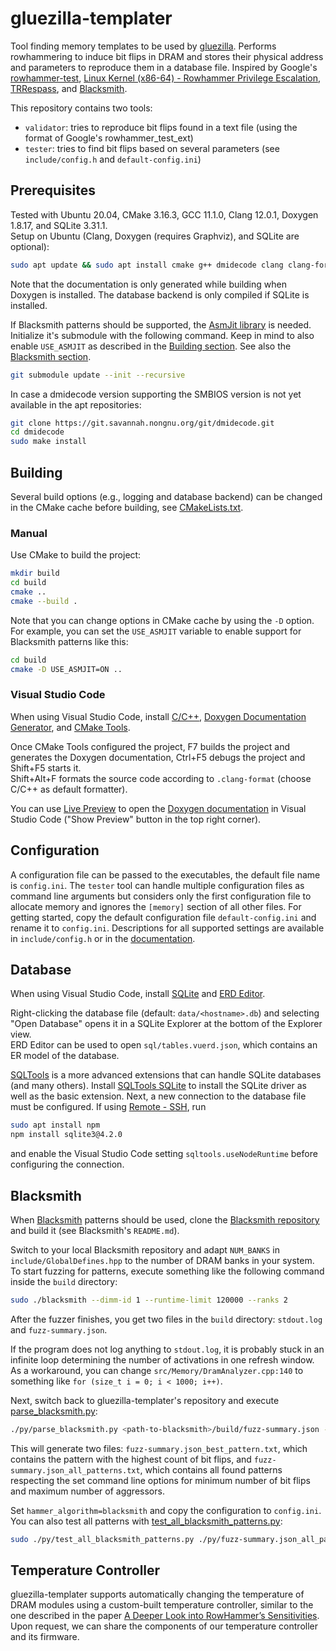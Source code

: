 # gluezilla-templater

Tool finding memory templates to be used by [gluezilla](https://github.com/COMET-DEPS/gluezilla).
Performs rowhammering to induce bit flips in DRAM and stores their physical address and parameters to reproduce them in a database file.
Inspired by
Google's [rowhammer-test](https://github.com/google/rowhammer-test),
[Linux Kernel (x86-64) - Rowhammer Privilege Escalation](https://www.exploit-db.com/exploits/36310),
[TRRespass](https://github.com/vusec/trrespass), and
[Blacksmith](https://github.com/comsec-group/blacksmith).

This repository contains two tools:
  * `validator`: tries to reproduce bit flips found in a text file (using the format of Google's rowhammer_test_ext)
  * `tester`: tries to find bit flips based on several parameters (see `include/config.h` and `default-config.ini`)


## Prerequisites

Tested with Ubuntu 20.04, CMake 3.16.3, GCC 11.1.0, Clang 12.0.1, Doxygen 1.8.17, and SQLite 3.31.1.  
Setup on Ubuntu (Clang, Doxygen (requires Graphviz), and SQLite are optional):

```bash
sudo apt update && sudo apt install cmake g++ dmidecode clang clang-format doxygen graphviz sqlite3 libsqlite3-dev
```

Note that the documentation is only generated while building when Doxygen is installed.
The database backend is only compiled if SQLite is installed.

If Blacksmith patterns should be supported, the [AsmJit library](https://github.com/asmjit/asmjit.git) is needed.
Initialize it's submodule with the following command.
Keep in mind to also enable `USE_ASMJIT` as described in the [Building section](#building).
See also the [Blacksmith section](#blacksmith).

```bash
git submodule update --init --recursive
```

In case a dmidecode version supporting the SMBIOS version is not yet available in the apt repositories: 

```bash
git clone https://git.savannah.nongnu.org/git/dmidecode.git
cd dmidecode
sudo make install
```


## Building

Several build options (e.g., logging and database backend) can be changed in the CMake cache before building, see [CMakeLists.txt](CMakeLists.txt).

### Manual

Use CMake to build the project:

```bash
mkdir build
cd build
cmake ..
cmake --build .
```

Note that you can change options in CMake cache by using the ```-D``` option.
For example, you can set the `USE_ASMJIT` variable to enable support for Blacksmith patterns like this:

```bash
cd build
cmake -D USE_ASMJIT=ON ..
```

### Visual Studio Code

When using Visual Studio Code, install [C/C++](https://marketplace.visualstudio.com/items?itemName=ms-vscode.cpptools), [Doxygen Documentation Generator](https://marketplace.visualstudio.com/items?itemName=cschlosser.doxdocgen), and [CMake Tools](https://marketplace.visualstudio.com/items?itemName=ms-vscode.cmake-tools).

Once CMake Tools configured the project, F7 builds the project and generates the Doxygen documentation, Ctrl+F5 debugs the project and Shift+F5 starts it.  
Shift+Alt+F formats the source code according to `.clang-format` (choose C/C++ as default formatter).

You can use [Live Preview](https://marketplace.visualstudio.com/items?itemName=ms-vscode.live-server) to open the [Doxygen documentation](docs/html/index.html) in Visual Studio Code ("Show Preview" button in the top right corner).


## Configuration

A configuration file can be passed to the executables, the default file name is `config.ini`.
The `tester` tool can handle multiple configuration files as command line arguments but considers only the first configuration file to allocate memory and ignores the `[memory]` section of all other files.
For getting started, copy the default configuration file `default-config.ini` and rename it to `config.ini`.
Descriptions for all supported settings are available in `include/config.h` or in the [documentation](docs/html/classConfig.html).


## Database

When using Visual Studio Code, install [SQLite](https://marketplace.visualstudio.com/items?itemName=alexcvzz.vscode-sqlite) and [ERD Editor](https://marketplace.visualstudio.com/items?itemName=dineug.vuerd-vscode).

Right-clicking the database file (default: `data/<hostname>.db`) and selecting "Open Database" opens it in a SQLite Explorer at the bottom of the Explorer view.  
ERD Editor can be used to open `sql/tables.vuerd.json`, which contains an ER model of the database.

[SQLTools](https://marketplace.visualstudio.com/items?itemName=mtxr.sqltools) is a more advanced extensions that can handle SQLite databases (and many others). Install [SQLTools SQLite](https://marketplace.visualstudio.com/items?itemName=mtxr.sqltools-driver-sqlite) to install the SQLite driver as well as the basic extension. Next, a new connection to the database file must be configured.
If using [Remote - SSH](https://marketplace.visualstudio.com/items?itemName=ms-vscode-remote.remote-ssh), run 

```bash
sudo apt install npm
npm install sqlite3@4.2.0
```

and enable the Visual Studio Code setting `sqltools.useNodeRuntime` before configuring the connection.


## Blacksmith

When [Blacksmith](https://comsec.ethz.ch/research/dram/blacksmith/) patterns should be used, clone the [Blacksmith repository ](https://github.com/comsec-group/blacksmith.git) and build it (see Blacksmith's `README.md`).

Switch to your local Blacksmith repository and adapt `NUM_BANKS` in `include/GlobalDefines.hpp` to the number of DRAM banks in your system.
To start fuzzing for patterns, execute something like the following command inside the `build` directory:
```bash
sudo ./blacksmith --dimm-id 1 --runtime-limit 120000 --ranks 2
```

After the fuzzer finishes, you get two files in the `build` directory: `stdout.log` and `fuzz-summary.json`.

If the program does not log anything to `stdout.log`, it is probably stuck in an infinite loop determining the number of activations in one refresh window.
As a workaround, you can change `src/Memory/DramAnalyzer.cpp:140` to something like `for (size_t i = 0; i < 1000; i++)`.

Next, switch back to gluezilla-templater's repository and execute [parse_blacksmith.py](./py/parse_blacksmith.py):
```bash
./py/parse_blacksmith.py <path-to-blacksmith>/build/fuzz-summary.json --min_bitflips 100 --max_aggs 20
```
This will generate two files: `fuzz-summary.json_best_pattern.txt`, which contains the pattern with the highest count of bit flips, and `fuzz-summary.json_all_patterns.txt`, which contains all found patterns respecting the set command line options for minimum number of bit flips and maximum number of aggressors.

Set `hammer_algorithm=blacksmith` and copy the configuration to `config.ini`.
You can also test all patterns with [test_all_blacksmith_patterns.py](./py/test_all_blacksmith_patterns.py):
```bash
sudo ./py/test_all_blacksmith_patterns.py ./py/fuzz-summary.json_all_patterns.txt
```


## Temperature Controller

gluezilla-templater supports automatically changing the temperature of DRAM modules using a custom-built temperature controller, similar to the one described in the paper [A Deeper Look into RowHammer’s Sensitivities](https://arxiv.org/pdf/2110.10291).
Upon request, we can share the components of our temperature controller and its firmware.
